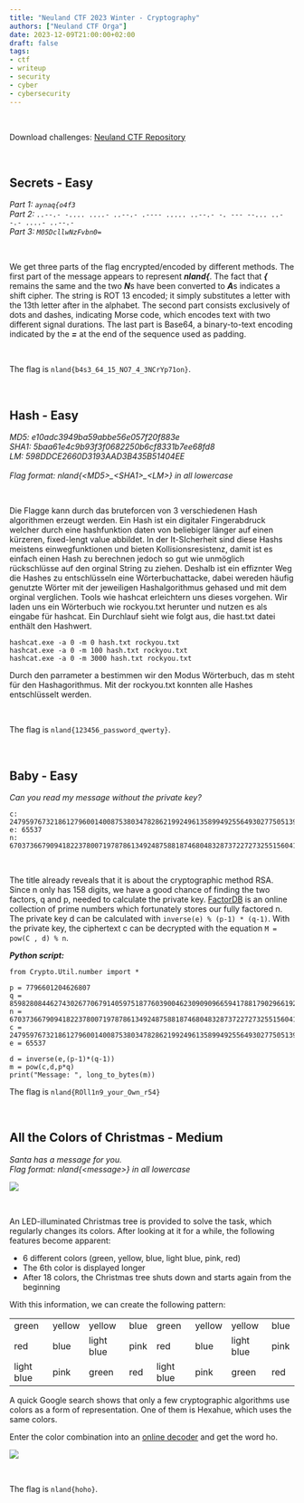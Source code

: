 ```yaml
---
title: "Neuland CTF 2023 Winter - Cryptography"
authors: ["Neuland CTF Orga"]
date: 2023-12-09T21:00:00+02:00
draft: false
tags:
- ctf
- writeup
- security
- cyber
- cybersecurity
---
```


</br>

Download challenges: [Neuland CTF Repository](https://github.com/neuland-ingolstadt/Neuland-CTF-2023-Winter)

</br>

## Secrets - Easy
*Part 1: ```aynaq{o4f3```*
</br>
*Part 2: ```..--.- -.... ....- ..--.- .---- ..... ..--.- -. --- --... ..--.- ....- ..--.-```*
</br>
*Part 3: ```M05DcllwNzFvbn0=```*

</br>

We get three parts of the flag encrypted/encoded by different methods. The first part of the message appears to represent ***nland{***. The fact that ***{*** remains the same and the two ***N***s have been converted to ***A***s indicates a shift cipher. The string is ROT 13 encoded; it simply substitutes a letter with the 13th letter after in the alphabet.
The second part consists exclusively of dots and dashes, indicating Morse code, which encodes text with two different signal durations. 
The last part is Base64, a binary-to-text encoding indicated by the ***=*** at the end of the sequence used as padding.

</br>

The flag is `nland{b4s3_64_15_NO7_4_3NCrYp71on}`.

</br>

## Hash - Easy
*MD5: e10adc3949ba59abbe56e057f20f883e*
</br>
*SHA1: 5baa61e4c9b93f3f0682250b6cf8331b7ee68fd8*
</br>
*LM: 598DDCE2660D3193AAD3B435B51404EE*
</br>
</br>
*Flag format: nland{<MD5\>\_<SHA1\>\_<LM\>} in all lowercase*

</br>

Die Flagge kann durch das bruteforcen von 3 verschiedenen Hash algorithmen erzeugt werden. Ein Hash ist ein digitaler Fingerabdruck welcher durch eine hashfunktion daten von beliebiger länger auf einen kürzeren, fixed-lengt value abbildet. In der It-SIcherheit sind diese Hashs meistens einwegfunktionen und bieten Kollisionsresistenz, damit ist es einfach einen Hash zu berechnen jedoch so gut wie unmöglich rückschlüsse auf den orginal String zu ziehen. Deshalb ist ein effiznter Weg die Hashes zu entschlüsseln eine Wörterbuchattacke, dabei wereden häufig genutzte Wörter mit der jeweiligen Hashalgorithmus gehased und mit dem orginal verglichen. Tools wie hashcat erleichtern uns dieses vorgehen. Wir laden uns ein Wörterbuch wie rockyou.txt herunter und nutzen es als eingabe für hashcat. Ein Durchlauf sieht wie folgt aus, die hast.txt datei enthält den Hashwert. 

```
hashcat.exe -a 0 -m 0 hash.txt rockyou.txt
hashcat.exe -a 0 -m 100 hash.txt rockyou.txt
hashcat.exe -a 0 -m 3000 hash.txt rockyou.txt
```

Durch den parrameter a bestimmen wir den Modus Wörterbuch, das m steht für den Hashagorithmus. Mit der rockyou.txt konnten alle Hashes entschlüsselt werden.

</br>

The flag is `nland{123456_password_qwerty}`.

</br>

## Baby - Easy
*Can you read my message without the private key?*

```
c: 24795976732186127960014008753803478286219924961358994925564930277505139413283367757656447224830225064133651246343035441112407129772003927463166449052456907513
e: 65537
n: 67037366790941822378007197878613492487588187468048328737227273255156041659689092651657208107757810805499108569166854436320366276808520739379431210884782583791
```

</br>

The title already reveals that it is about the cryptographic method RSA. Since n only has 158 digits, we have a good chance of finding the two factors, q and p, needed to calculate the private key. [FactorDB](http://factorb.com/index.php) is an online collection of prime numbers which fortunately stores our fully factored n. The private key d can be calculated with `inverse(e) % (p-1) * (q-1)`. With the private key, the ciphertext c can be decrypted with the equation `M = pow(C , d) % n`.

***Python script:***
```
from Crypto.Util.number import *

p = 7796601204626807
q = 8598280844627430267706791405975187760390046230909096659417881790296619284204527797467017995321195814866230752519838250409205362581256112387913
n = 67037366790941822378007197878613492487588187468048328737227273255156041659689092651657208107757810805499108569166854436320366276808520739379431210884782583791
c = 24795976732186127960014008753803478286219924961358994925564930277505139413283367757656447224830225064133651246343035441112407129772003927463166449052456907513
e = 65537

d = inverse(e,(p-1)*(q-1))
m = pow(c,d,p*q)
print("Message: ", long_to_bytes(m))
```

The flag is `nland{ROll1n9_your_Own_r54}`

</br>

## All the Colors of Christmas - Medium
*Santa has a message for you.*
</br>
*Flag format: nland{\<message\>} in all lowercase*

![](/images/neuland-ctf-12-2023/xmas.jpeg)

</br>

An LED-illuminated Christmas tree is provided to solve the task, which regularly changes its colors. After looking at it for a while, the following features become apparent:
- 6 different colors (green, yellow, blue, light blue, pink, red)
- The 6th color is displayed longer
- After 18 colors, the Christmas tree shuts down and starts again from the beginning

With this information, we can create the following pattern:

|   |   |    |   |   |   |   |   | 
|---|---|---|---|---|---|---|---|
| green | yellow | yellow | blue | green |  yellow | yellow | blue |
| red | blue | light blue | pink | red | blue | light blue | pink |
| light blue | pink | green | red | light blue | pink | green | red |

A quick Google search shows that only a few cryptographic algorithms use colors as a form of representation. One of them is Hexahue, which uses the same colors.

Enter the color combination into an [online decoder](https://www.dcode.fr/hexahue-cipher) and get the word ho.

![](/images/neuland-ctf-12-2023/hexahue.png)

</br>

The flag is `nland{hoho}`.
